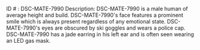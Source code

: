 ID # : DSC-MATE-7990
Description: DSC-MATE-7990 is a male human of average height and build. DSC-MATE-7990's face features a prominent smile which is always present regardless of any emotional state. DSC-MATE-7990's eyes are obscured by ski goggles and wears a police cap. DSC-MATE-7990 has a jade earring in his left ear and is often seen wearing an LED gas mask.